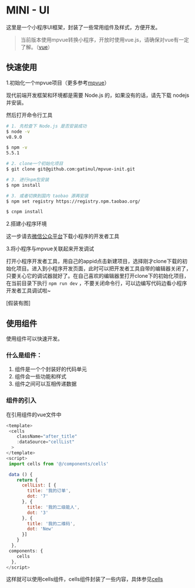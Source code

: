 # MINI - UI
这里是一个小程序UI框架，封装了一些常用组件及样式，方便开发。

> 当前版本使用mpvue转换小程序，开放时使用vue.js，请确保对vue有一定了解。（[vue](https://cn.vuejs.org)）

## 快速使用

1.初始化一个mpvue项目（更多参考[mpvue](http://mpvue.com/mpvue/quickstart/)）

现代前端开发框架和环境都是需要 Node.js 的，如果没有的话，请先下载 nodejs 并安装。

然后打开命令行工具

```bash
# 1. 先检查下 Node.js 是否安装成功
$ node -v
v8.9.0

$ npm -v
5.5.1

# 2. clone一个初始化项目
$ git clone git@github.com:gatinul/mpvue-init.git

# 3. 进行npm包安装
$ npm install 

# 3. 或者切换到国内 taobao 源再安装
$ npm set registry https://registry.npm.taobao.org/

$ cnpm install

```

2.搭建小程序环境

这一步请去[微信公众平台](https://developers.weixin.qq.com/miniprogram/dev/devtools/devtools.html)下载小程序的开发者工具

3.将小程序与mpvue关联起来开发调试

打开小程序开发者工具，用自己的appid点击新建项目，选择刚才clone下载的初始化项目。进入到小程序开发页面，此时可以把开发者工具自带的编辑器关闭了，只要关心它的调试器就好了。在自己喜欢的编辑器里打开clone下的初始化项目，在当前目录下执行 `npm run dev` ，不要关闭命令行，可以边编写代码边看小程序开发者工具调试啦~

[假装有图]

## 使用组件

使用组件可以快速开发。

### 什么是组件：
1. 组件是一个个封装好的代码单元
2. 组件会一些功能和样式
3. 组件之间可以互相传递数据

### 组件的引入
在引用组件的vue文件中
```js
<template>
 <cells
    className="after_title"
    :dataSource="cellList"
  >
</template>
<script>
 import cells from '@/components/cells'

 data () {
    return {
      cellList: [ {
        title: '我的订单',
        dot: '7'
      }, {
        title: '我的二级能人',
        dot: '3'
      }, {
        title: '我的二维码',
        dot: 'New'
      }]
    }
  },
 components: {
    cells
  },
</script>
```

这样就可以使用cells组件，cells组件封装了一些内容，具体参见[cells](./components/cell.md)





